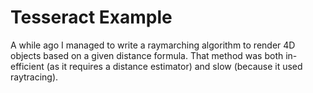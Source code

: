 # Tesseract Example
A while ago I managed to write a raymarching algorithm to render 4D objects based on a given distance formula. That method was both in-efficient (as it requires a distance estimator) and slow (because it used raytracing).
